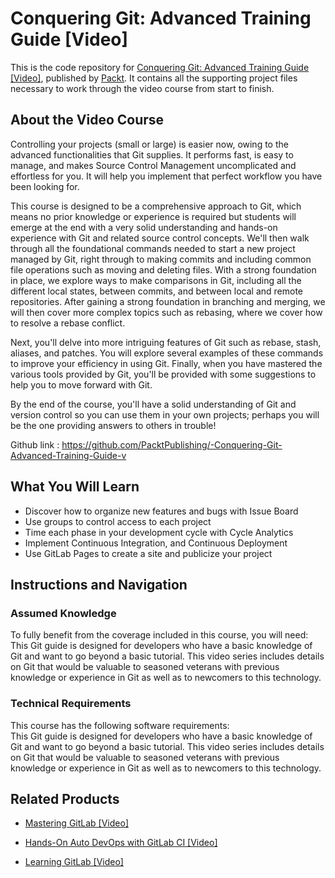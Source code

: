 # Conquering Git: Advanced Training Guide [Video]
This is the code repository for [Conquering Git: Advanced Training Guide [Video]](https://www.packtpub.com/application-development/conquering-git-advanced-training-guide-video?utm_source=github&utm_medium=repository&utm_campaign=9781788833042), published by [Packt](https://www.packtpub.com/?utm_source=github). It contains all the supporting project files necessary to work through the video course from start to finish.
## About the Video Course
Controlling your projects (small or large) is easier now, owing to the advanced functionalities that Git supplies. It performs fast, is easy to manage, and makes Source Control Management uncomplicated and effortless for you. It will help you implement that perfect workflow you have been looking for.

This course is designed to be a comprehensive approach to Git, which means no prior knowledge or experience is required but students will emerge at the end with a very solid understanding and hands-on experience with Git and related source control concepts. We'll then walk through all the foundational commands needed to start a new project managed by Git, right through to making commits and including common file operations such as moving and deleting files. With a strong foundation in place, we explore ways to make comparisons in Git, including all the different local states, between commits, and between local and remote repositories. After gaining a strong foundation in branching and merging, we will then cover more complex topics such as rebasing, where we cover how to resolve a rebase conflict. 

Next, you'll delve into more intriguing features of Git such as rebase, stash, aliases, and patches. You will explore several examples of these commands to improve your efficiency in using Git. Finally, when you have mastered the various tools provided by Git, you'll be provided with some suggestions to help you to move forward with Git.

By the end of the course, you'll have a solid understanding of Git and version control so you can use them in your own projects; perhaps you will be the one providing answers to others in trouble!

Github link : https://github.com/PacktPublishing/-Conquering-Git-Advanced-Training-Guide-v

<H2>What You Will Learn</H2>
<DIV class=book-info-will-learn-text>
<UL>
<LI>Discover how to organize new features and bugs with Issue Board 
<LI>Use groups to control access to each project 
<LI>Time each phase in your development cycle with Cycle Analytics 
<LI>Implement Continuous Integration, and Continuous Deployment 
<LI>Use GitLab Pages to create a site and publicize your project </LI></UL></DIV>

## Instructions and Navigation
### Assumed Knowledge
To fully benefit from the coverage included in this course, you will need:<br/>
This Git guide is designed for developers who have a basic knowledge of Git and want to go beyond a basic tutorial. This video series includes details on Git that would be valuable to seasoned veterans with previous knowledge or experience in Git as well as to newcomers to this technology.
### Technical Requirements
This course has the following software requirements:<br/>
This Git guide is designed for developers who have a basic knowledge of Git and want to go beyond a basic tutorial. This video series includes details on Git that would be valuable to seasoned veterans with previous knowledge or experience in Git as well as to newcomers to this technology.

## Related Products
* [Mastering GitLab [Video]](https://www.packtpub.com/networking-and-servers/mastering-gitlab-video?utm_source=github&utm_medium=repository&utm_campaign=9781789537642)

* [Hands-On Auto DevOps with GitLab CI [Video]](https://www.packtpub.com/application-development/hands-auto-devops-gitlab-ci-video?utm_source=github&utm_medium=repository&utm_campaign=9781838554644)

* [Learning GitLab [Video]](https://www.packtpub.com/application-development/learning-gitlab-video?utm_source=github&utm_medium=repository&utm_campaign=9781789809169)

